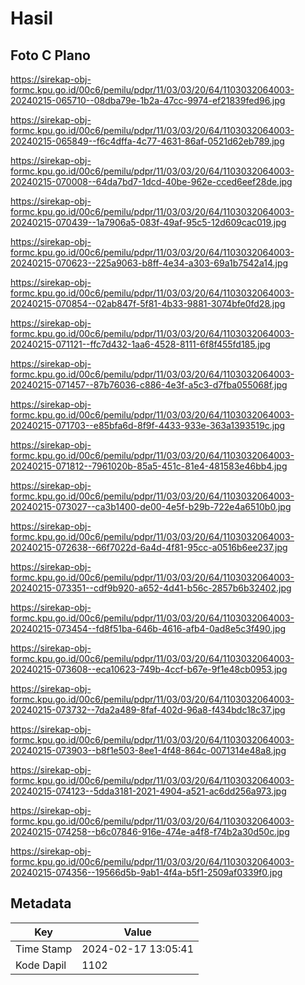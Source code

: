 # Hasil

## Foto C Plano

https://sirekap-obj-formc.kpu.go.id/00c6/pemilu/pdpr/11/03/03/20/64/1103032064003-20240215-065710--08dba79e-1b2a-47cc-9974-ef21839fed96.jpg

https://sirekap-obj-formc.kpu.go.id/00c6/pemilu/pdpr/11/03/03/20/64/1103032064003-20240215-065849--f6c4dffa-4c77-4631-86af-0521d62eb789.jpg

https://sirekap-obj-formc.kpu.go.id/00c6/pemilu/pdpr/11/03/03/20/64/1103032064003-20240215-070008--64da7bd7-1dcd-40be-962e-cced6eef28de.jpg

https://sirekap-obj-formc.kpu.go.id/00c6/pemilu/pdpr/11/03/03/20/64/1103032064003-20240215-070439--1a7906a5-083f-49af-95c5-12d609cac019.jpg

https://sirekap-obj-formc.kpu.go.id/00c6/pemilu/pdpr/11/03/03/20/64/1103032064003-20240215-070623--225a9063-b8ff-4e34-a303-69a1b7542a14.jpg

https://sirekap-obj-formc.kpu.go.id/00c6/pemilu/pdpr/11/03/03/20/64/1103032064003-20240215-070854--02ab847f-5f81-4b33-9881-3074bfe0fd28.jpg

https://sirekap-obj-formc.kpu.go.id/00c6/pemilu/pdpr/11/03/03/20/64/1103032064003-20240215-071121--ffc7d432-1aa6-4528-8111-6f8f455fd185.jpg

https://sirekap-obj-formc.kpu.go.id/00c6/pemilu/pdpr/11/03/03/20/64/1103032064003-20240215-071457--87b76036-c886-4e3f-a5c3-d7fba055068f.jpg

https://sirekap-obj-formc.kpu.go.id/00c6/pemilu/pdpr/11/03/03/20/64/1103032064003-20240215-071703--e85bfa6d-8f9f-4433-933e-363a1393519c.jpg

https://sirekap-obj-formc.kpu.go.id/00c6/pemilu/pdpr/11/03/03/20/64/1103032064003-20240215-071812--7961020b-85a5-451c-81e4-481583e46bb4.jpg

https://sirekap-obj-formc.kpu.go.id/00c6/pemilu/pdpr/11/03/03/20/64/1103032064003-20240215-073027--ca3b1400-de00-4e5f-b29b-722e4a6510b0.jpg

https://sirekap-obj-formc.kpu.go.id/00c6/pemilu/pdpr/11/03/03/20/64/1103032064003-20240215-072638--66f7022d-6a4d-4f81-95cc-a0516b6ee237.jpg

https://sirekap-obj-formc.kpu.go.id/00c6/pemilu/pdpr/11/03/03/20/64/1103032064003-20240215-073351--cdf9b920-a652-4d41-b56c-2857b6b32402.jpg

https://sirekap-obj-formc.kpu.go.id/00c6/pemilu/pdpr/11/03/03/20/64/1103032064003-20240215-073454--fd8f51ba-646b-4616-afb4-0ad8e5c3f490.jpg

https://sirekap-obj-formc.kpu.go.id/00c6/pemilu/pdpr/11/03/03/20/64/1103032064003-20240215-073608--eca10623-749b-4ccf-b67e-9f1e48cb0953.jpg

https://sirekap-obj-formc.kpu.go.id/00c6/pemilu/pdpr/11/03/03/20/64/1103032064003-20240215-073732--7da2a489-8faf-402d-96a8-f434bdc18c37.jpg

https://sirekap-obj-formc.kpu.go.id/00c6/pemilu/pdpr/11/03/03/20/64/1103032064003-20240215-073903--b8f1e503-8ee1-4f48-864c-0071314e48a8.jpg

https://sirekap-obj-formc.kpu.go.id/00c6/pemilu/pdpr/11/03/03/20/64/1103032064003-20240215-074123--5dda3181-2021-4904-a521-ac6dd256a973.jpg

https://sirekap-obj-formc.kpu.go.id/00c6/pemilu/pdpr/11/03/03/20/64/1103032064003-20240215-074258--b6c07846-916e-474e-a4f8-f74b2a30d50c.jpg

https://sirekap-obj-formc.kpu.go.id/00c6/pemilu/pdpr/11/03/03/20/64/1103032064003-20240215-074356--19566d5b-9ab1-4f4a-b5f1-2509af0339f0.jpg


## Metadata

| Key        | Value               |
| ---------- | ------------------- |
| Time Stamp | 2024-02-17 13:05:41 |
| Kode Dapil | 1102                |



